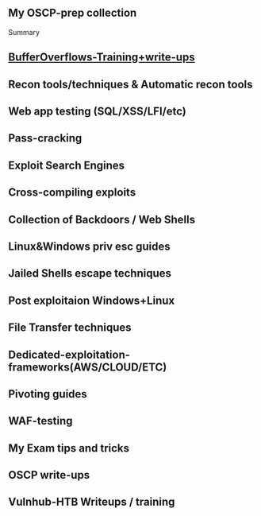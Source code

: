 ## My OSCP-prep collection

Summary
 
[BufferOverflows-Training+write-ups](https://www.google.com)
--
Recon tools/techniques & Automatic recon tools
--
Web app testing (SQL/XSS/LFI/etc)
--
Pass-cracking 
--
Exploit Search Engines
--
Cross-compiling exploits
--
Collection of Backdoors / Web Shells 
--
Linux&Windows priv esc guides 
--
Jailed Shells escape techniques
--
Post exploitaion Windows+Linux
--
File Transfer techniques
-- 
Dedicated-exploitation-frameworks(AWS/CLOUD/ETC)
--
Pivoting guides 
--
WAF-testing
-- 
My Exam tips and tricks 
--
OSCP write-ups 
--
Vulnhub-HTB Writeups / training
--
